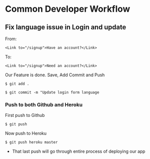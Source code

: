 # Common Developer Workflow
## Fix language issue in Login and update
From:

`<Link to="/signup">Have an account?</Link>`

To:

`<Link to="/signup">Need an account?</Link>`

Our Feature is done.
Save, Add Commit and Push

`$ git add .`

`$ git commit -m "Update login form language`

### Push to both Github and Heroku
First push to Github

`$ git push`

Now push to Heroku

`$ git push heroku master`

* That last push will go through entire process of deploying our app
